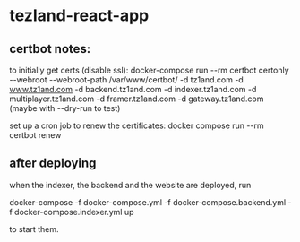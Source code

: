 # tezland-react-app

## certbot notes:
to initially get certs (disable ssl):
docker-compose run --rm  certbot certonly --webroot --webroot-path /var/www/certbot/ -d tz1and.com -d www.tz1and.com -d backend.tz1and.com -d indexer.tz1and.com -d multiplayer.tz1and.com -d framer.tz1and.com -d gateway.tz1and.com
(maybe with --dry-run to test)

set up a cron job to renew the certificates:
docker compose run --rm certbot renew

## after deploying

when the indexer, the backend and the website are deployed, run

docker-compose -f docker-compose.yml -f docker-compose.backend.yml -f docker-compose.indexer.yml up

to start them.